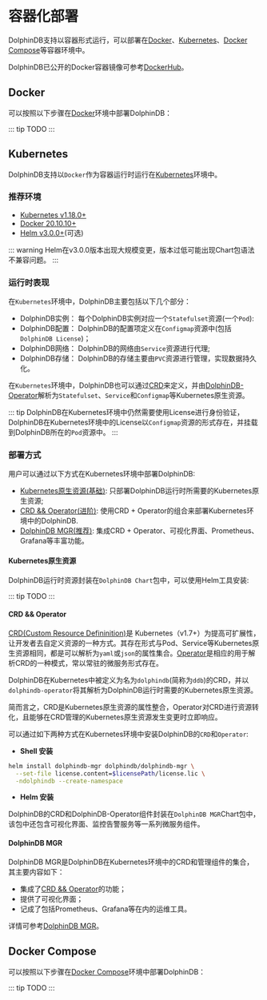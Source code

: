 # 容器化部署

DolphinDB支持以容器形式运行，可以部署在[Docker](../reference/docker/)、[Kubernetes](../reference/kubernetes/)、[Docker Compose](../reference/docker-compose/)等容器环境中。

DolphinDB已公开的Docker容器镜像可参考[DockerHub](https://hub.docker.com/r/dolphindb/dolphindb)。


## Docker
可以按照以下步骤在[Docker](../reference/docker/)环境中部署DolphinDB：

::: tip
TODO
:::


## Kubernetes

DolphinDB支持以`Docker`作为容器运行时运行在[Kubernetes](../reference/kubernetes/)环境中。

### 推荐环境
- [Kubernetes v1.18.0+](https://kubernetes.io/zh-cn/docs/home/)
- [Docker 20.10.10+](https://docs.docker.com/)
- [Helm v3.0.0+](https://helm.sh/zh/docs/)(可选)

::: warning
Helm在v3.0.0版本出现大规模变更，版本过低可能出现Chart包语法不兼容问题。
:::

### 运行时表现

在`Kubernetes`环境中，DolphinDB主要包括以下几个部分：
- DolphinDB实例： 每个DolphinDB实例对应一个`Statefulset`资源(一个`Pod`): 
- DolphinDB配置： DolphinDB的配置项定义在`Configmap`资源中(包括`DolphinDB License`)；
- DolphinDB网络： DolphinDB的网络由`Service`资源进行代理;
- DolphinDB存储： DolphinDB的存储主要由`PVC`资源进行管理，实现数据持久化。

在`Kubernetes`环境中，DolphinDB也可以通过[CRD](#crd-operator)来定义，并由[DolphinDB-Operator](#crd-operator)解析为`Statefulset`、`Service`和`Configmap`等Kubernetes原生资源。

::: tip
DolphinDB在Kubernetes环境中仍然需要使用License进行身份验证，DolphinDB在Kubernetes环境中的License以`Configmap`资源的形式存在，并挂载到DolphinDB所在的`Pod`资源中。
:::


### 部署方式

用户可以通过以下方式在Kubernetes环境中部署DolphinDB:

- [Kubernetes原生资源(基础)](#kubernetes原生资源): 只部署DolphinDB运行时所需要的Kubernetes原生资源;
- [CRD && Operator(进阶)](#crd-operator): 使用CRD + Operator的组合来部署Kubernetes环境中的DolphinDB.
- [DolphinDB MGR(推荐)](#dolphindb-mgr): 集成CRD + Operator、可视化界面、Prometheus、Grafana等丰富功能。


#### Kubernetes原生资源

DolphinDB运行时资源封装在`DolphinDB Chart`包中，可以使用Helm工具安装:

::: tip
TODO
:::

#### CRD && Operator

[CRD(Custom Resource Defininition)](https://kubernetes.io/zh-cn/docs/concepts/extend-kubernetes/api-extension/custom-resources/#customresourcedefinitions)是 Kubernetes（v1.7+）为提高可扩展性，让开发者去自定义资源的一种方式。其存在形式与Pod、Service等Kubernetes原生资源相同，都是可以解析为`yaml`或`json`的属性集合。[Operator](https://kubernetes.io/zh-cn/docs/concepts/extend-kubernetes/operator/)是相应的用于解析CRD的一种模式，常以常驻的微服务形式存在。

DolphinDB在Kubernetes中被定义为名为`dolphindb`(简称为`ddb`)的CRD，并以`dolphindb-operator`将其解析为DolphinDB运行时需要的Kubernetes原生资源。

简而言之，CRD是Kubernetes原生资源的属性整合，Operator对CRD进行资源转化，且能够在CRD管理的Kubernetes原生资源发生变更时立即响应。

可以通过如下两种方式在Kubernetes环境中安装DolphinDB的`CRD`和`Operator`:

- **Shell 安装**
```bash
helm install dolphindb-mgr dolphindb/dolphindb-mgr \
  --set-file license.content=$licensePath/license.lic \
  -ndolphindb --create-namespace
```
- **Helm 安装**

DolphinDB的CRD和DolphinDB-Operator组件封装在`DolphinDB MGR`Chart包中，该包中还包含可视化界面、监控告警服务等一系列微服务组件。

#### DolphinDB MGR

DolphinDB MGR是DolphinDB在Kubernetes环境中的CRD和管理组件的集合，其主要内容如下：
- 集成了[CRD && Operator](#crd-operator)的功能；
- 提供了可视化界面；
- 记成了包括Prometheus、Grafana等在内的运维工具。

详情可参考[DolphinDB MGR](/zh/reference/dolphindb-mgr/README.md)。


## Docker Compose

可以按照以下步骤在[Docker Compose](../reference/docker-compose/)环境中部署DolphinDB：

::: tip
TODO
:::
